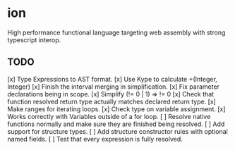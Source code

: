 # ion
High performance functional language targeting web assembly with strong typescript interop.

## TODO
[x] Type Expressions to AST format.
[x] Use Kype to calculate +(Integer, Integer)
[x] Finish the interval merging in simplification.
[x] Fix parameter declarations being in scope.
[x] Simplify (!= 0 | 1) => != 0
[x] Check that function resolved return type actually matches declared return type.
[x] Make ranges for iterating loops.
[x] Check type on variable assignment.
    [x] Works correctly with Variables outside of a for loop. 
[ ] Resolve native functions normally and make sure they are finished being resolved.
[ ] Add support for structure types.
[ ] Add structure constructor rules with optional named fields.
[ ] Test that every expression is fully resolved.
